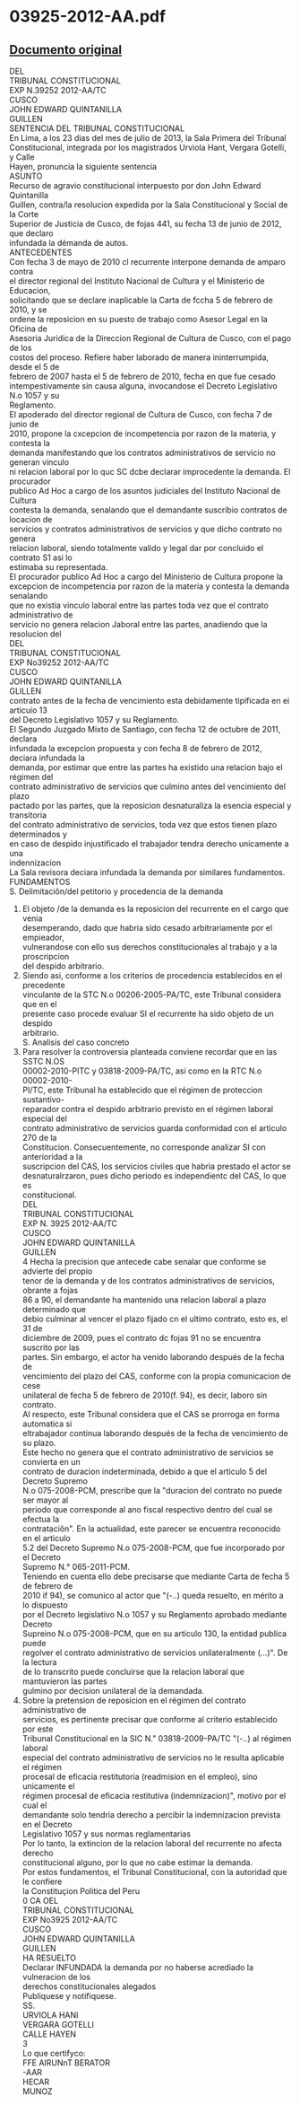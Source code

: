 
03925-2012-AA.pdf
=================
  
[Documento original](https://tc.gob.pe/jurisprudencia/2013/03925-2012-AA.pdf)  
---  
DEL  
TRIBUNAL CONSTITUCIONAL  
EXP N.39252 2012-AA/TC  
CUSCO  
JOHN EDWARD QUINTANILLA  
GUILLEN  
SENTENCIA DEL TRIBUNAL CONSTITUCIONAL  
En Lima, a los 23 dias del mes de julio de 2013, la Sala Primera del Tribunal  
Constitucional, integrada por los magistrados Urviola Hant, Vergara Gotelli, y Calle  
Hayen, pronuncia la siguiente sentencia  
ASUNTO  
Recurso de agravio constitucional interpuesto por don John Edward Quintanilla  
Guillen, contra/la resolucion expedida por la Sala Constitucional y Social de la Corte  
Superior de Justicia de Cusco, de fojas 441, su fecha 13 de junio de 2012, que declaro  
infundada la démanda de autos.  
ANTECEDENTES  
Con fecha 3 de mayo de 2010 cl recurrente interpone demanda de amparo contra  
el director regional del Instituto Nacional de Cultura y el Ministerio de Educacion,  
solicitando que se declare inaplicable la Carta de fccha 5 de febrero de 2010, y se  
ordene la reposicion en su puesto de trabajo como Asesor Legal en la Oficina de  
Asesoria Juridica de la Direccion Regional de Cultura de Cusco, con el pago de los  
costos del proceso. Refiere haber laborado de manera ininterrumpida, desde el 5 de  
febrero de 2007 hasta el 5 de febrero de 2010, fecha en que fue cesado  
intempestivamente sin causa alguna, invocandose el Decreto Legislativo N.o 1057 y su  
Reglamento.  
El apoderado del director regional de Cultura de Cusco, con fecha 7 de junio de  
2010, propone la cxcepcion de incompetencia por razon de la materia, y contesta la  
demanda manifestando que los contratos administrativos de servicio no generan vinculo  
ni relacion laboral por lo quc SC dcbe declarar improcedente la demanda. El procurador  
publico Ad Hoc a cargo de los asuntos judiciales del Instituto Nacional de Cultura  
contesta la demanda, senalando que el demandante suscribio contratos de locacion de  
servicios y contratos administrativos de servicios y que dicho contrato no genera  
relacion laboral, siendo totalmente valido y legal dar por concluido el contrato S1 asi lo  
estimaba su representada.  
El procurador publico Ad Hoc a cargo del Ministerio de Cultura propone la  
excepcion de incompetencia por razon de la materia y contesta la demanda senalando  
que no existia vinculo laboral entre las partes toda vez que el contrato administrativo de  
servicio no genera relacion Jaboral entre las partes, anadiendo que la resolucion del  
DEL  
TRIBUNAL CONSTITUCIONAL  
EXP No39252 2012-AA/TC  
CUSCO  
JOHN EDWARD QUINTANILLA  
GLILLEN  
contrato antes de la fecha de vencimiento esta debidamente tipificada en ei articuio 13  
del Decreto Legislativo 1057 y su Reglamento.  
El Segundo Juzgado Mixto de Santiago, con fecha 12 de octubre de 2011, declara  
infundada la excepcion propuesta y con fecha 8 de febrero de 2012, deciara infundada la  
demanda, por estimar que entre las partes ha existido una relacion bajo el régimen del  
contrato administrativo de servicios que culmino antes del vencimiento del plazo  
pactado por las partes, que la reposicion desnaturaliza la esencia especial y transitoria  
del contrato administrativo de servicios, toda vez que estos tienen plazo determinados y  
en caso de despido injustificado el trabajador tendra derecho unicamente a una  
indennizacion  
La Sala revisora deciara infundada la demanda por similares fundamentos.  
FUNDAMENTOS  
S. Delimitaciôn/del petitorio y procedencia de la demanda  
1. El objeto /de la demanda es la reposicion del recurrente en el cargo que venia  
desemperando, dado que habria sido cesado arbitrariamente por el empieador,  
vulnerandose con ello sus derechos constitucionales al trabajo y a la proscripcion  
del despido arbitrario.  
2. Siendo asi, conforme a los criterios de procedencia establecidos en el precedente  
vinculante de la STC N.o 00206-2005-PA/TC, este Tribunal considera que en el  
presente caso procede evaluar SI el recurrente ha sido objeto de un despido  
arbitrario.  
S. Analisis del caso concreto  
3. Para resolver la controversia planteada conviene recordar que en las SSTC N.OS  
00002-2010-PITC y 03818-2009-PA/TC, asi como en la RTC N.o 00002-2010-  
PI/TC, este Tribunal ha establecido que el régimen de proteccion sustantivo-  
reparador contra el despido arbitrario previsto en el régimen laboral especial del  
contrato administrativo de servicios guarda conformidad con el articulo 270 de la  
Constitucion. Consecuentemente, no corresponde analizar SI con anterioridad a la  
suscripcion del CAS, los servicios civiles que habria prestado el actor se  
desnaturalrzaron, pues dicho periodo es independientc del CAS, lo que es  
constitucional.  
DEL  
TRIBUNAL CONSTITUCIONAL  
EXP N. 3925 2012-AA/TC  
CUSCO  
JOHN EDWARD QUINTANILLA  
GUILLEN  
4 Hecha la precision que antecede cabe senalar que conforme se advierte del propio  
tenor de la demanda y de los contratos administrativos de servicios, obrante a fojas  
86 a 90, el demandante ha mantenido una relacion laboral a plazo determinado que  
debio culminar al vencer el plazo fijado cn el ultimo contrato, esto es, el 31 de  
diciembre de 2009, pues el contrato dc fojas 91 no se encuentra suscrito por las  
partes. Sin embargo, el actor ha venido laborando después de la fecha de  
vencimiento del plazo del CAS, conforme con la propia comunicacion de cese  
unilateral de fecha 5 de febrero de 2010(f. 94), es decir, laboro sin contrato.  
Al respecto, este Tribunal considera que el CAS se prorroga en forma automatica si  
eltrabajador continua laborando después de la fecha de vencimiento de su plazo.  
Este hecho no genera que el contrato administrativo de servicios se convierta en un  
contrato de duracion indeterminada, debido a que el articulo 5 del Decreto Supremo  
N.o 075-2008-PCM, prescribe que la "duracion del contrato no puede ser mayor al  
periodo que corresponde al ano fiscal respectivo dentro del cual se efectua la  
contrataciôn". En la actualidad, este parecer se encuentra reconocido en el articulo  
5.2 del Decreto Supremo N.o 075-2008-PCM, que fue incorporado por el Decreto  
Supremo N.° 065-2011-PCM.  
Teniendo en cuenta ello debe precisarse que mediante Carta de fecha 5 de febrero de  
2010 if 94), se comunico al actor que "(-..) queda resuelto, en mérito a lo dispuesto  
por el Decreto legislativo N.o 1057 y su Reglamento aprobado mediante Decreto  
Supreino N.o 075-2008-PCM, que en su articulo 130, la entidad publica puede  
regolver el contrato administrativo de servicios unilateralmente (...)". De la lectura  
de lo transcrito puede concluirse que la relacion laboral que mantuvieron las partes  
gulmino por decision unilateral de la demandada.  
5. Sobre la pretension de reposicion en el régimen del contrato administrativo de  
servicios, es pertinente precisar que conforme al criterio establecido por este  
Tribunal Constitucional en la SIC N." 03818-2009-PA/TC "(-..) al régimen laboral  
especial del contrato administrativo de servicios no le resulta aplicable el régimen  
procesal de eficacia restitutoria (readmision en el empleo), sino unicamente el  
régimen procesal de eficacia restitutiva (indemnizacion)", motivo por el cual el  
demandante solo tendria derecho a percibir la indemnizacion prevista en el Decreto  
Legislativo 1057 y sus normas reglamentarias  
Por lo tanto, la extincion de la relacion laboral del recurrente no afecta derecho  
constitucional alguno, por lo que no cabe estimar la demanda.  
Por estos fundamentos, el Tribunal Constitucional, con la autoridad que le confiere  
la Constituçion Politica del Peru  
0 CA OEL  
TRIBUNAL CONSTITUCIONAL  
EXP No3925 2012-AA/TC  
CUSCO  
JOHN EDWARD QUINTANILLA  
GUILLEN  
HA RESUELTO  
Declarar INFUNDADA la demanda por no haberse acrediado la vulneracion de los  
derechos constitucionales alegados  
Publiquese y notifiquese.  
SS.  
URVIOLA HANI  
VERGARA GOTELLI  
CALLE HAYEN  
3  
Lo que certifyco:  
FFE AIRUNnT BERATOR  
-AAR  
HECAR  
MUNOZ